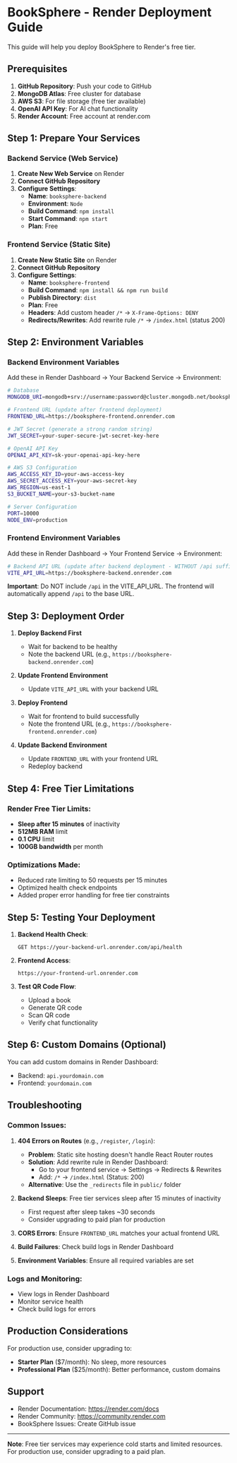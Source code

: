 # BookSphere - Render Deployment Guide

This guide will help you deploy BookSphere to Render's free tier.

## Prerequisites

1. **GitHub Repository**: Push your code to GitHub
2. **MongoDB Atlas**: Free cluster for database
3. **AWS S3**: For file storage (free tier available)
4. **OpenAI API Key**: For AI chat functionality
5. **Render Account**: Free account at render.com

## Step 1: Prepare Your Services

### Backend Service (Web Service)

1. **Create New Web Service** on Render
2. **Connect GitHub Repository**
3. **Configure Settings**:
   - **Name**: `booksphere-backend`
   - **Environment**: `Node`
   - **Build Command**: `npm install`
   - **Start Command**: `npm start`
   - **Plan**: Free

### Frontend Service (Static Site)

1. **Create New Static Site** on Render
2. **Connect GitHub Repository**
3. **Configure Settings**:
   - **Name**: `booksphere-frontend`
   - **Build Command**: `npm install && npm run build`
   - **Publish Directory**: `dist`
   - **Plan**: Free
   - **Headers**: Add custom header `/*` → `X-Frame-Options: DENY`
   - **Redirects/Rewrites**: Add rewrite rule `/*` → `/index.html` (status 200)

## Step 2: Environment Variables

### Backend Environment Variables

Add these in Render Dashboard → Your Backend Service → Environment:

```bash
# Database
MONGODB_URI=mongodb+srv://username:password@cluster.mongodb.net/booksphere?retryWrites=true&w=majority

# Frontend URL (update after frontend deployment)
FRONTEND_URL=https://booksphere-frontend.onrender.com

# JWT Secret (generate a strong random string)
JWT_SECRET=your-super-secure-jwt-secret-key-here

# OpenAI API Key
OPENAI_API_KEY=sk-your-openai-api-key-here

# AWS S3 Configuration
AWS_ACCESS_KEY_ID=your-aws-access-key
AWS_SECRET_ACCESS_KEY=your-aws-secret-key
AWS_REGION=us-east-1
S3_BUCKET_NAME=your-s3-bucket-name

# Server Configuration
PORT=10000
NODE_ENV=production
```

### Frontend Environment Variables

Add these in Render Dashboard → Your Frontend Service → Environment:

```bash
# Backend API URL (update after backend deployment - WITHOUT /api suffix)
VITE_API_URL=https://booksphere-backend.onrender.com
```

**Important**: Do NOT include `/api` in the VITE_API_URL. The frontend will automatically append `/api` to the base URL.

## Step 3: Deployment Order

1. **Deploy Backend First**
   - Wait for backend to be healthy
   - Note the backend URL (e.g., `https://booksphere-backend.onrender.com`)

2. **Update Frontend Environment**
   - Update `VITE_API_URL` with your backend URL

3. **Deploy Frontend**
   - Wait for frontend to build successfully
   - Note the frontend URL (e.g., `https://booksphere-frontend.onrender.com`)

4. **Update Backend Environment**
   - Update `FRONTEND_URL` with your frontend URL
   - Redeploy backend

## Step 4: Free Tier Limitations

### Render Free Tier Limits:
- **Sleep after 15 minutes** of inactivity
- **512MB RAM** limit
- **0.1 CPU** limit
- **100GB bandwidth** per month

### Optimizations Made:
- Reduced rate limiting to 50 requests per 15 minutes
- Optimized health check endpoints
- Added proper error handling for free tier constraints

## Step 5: Testing Your Deployment

1. **Backend Health Check**:
   ```
   GET https://your-backend-url.onrender.com/api/health
   ```

2. **Frontend Access**:
   ```
   https://your-frontend-url.onrender.com
   ```

3. **Test QR Code Flow**:
   - Upload a book
   - Generate QR code
   - Scan QR code
   - Verify chat functionality

## Step 6: Custom Domains (Optional)

You can add custom domains in Render Dashboard:
- Backend: `api.yourdomain.com`
- Frontend: `yourdomain.com`

## Troubleshooting

### Common Issues:

1. **404 Errors on Routes** (e.g., `/register`, `/login`):
   - **Problem**: Static site hosting doesn't handle React Router routes
   - **Solution**: Add rewrite rule in Render Dashboard:
     - Go to your frontend service → Settings → Redirects & Rewrites
     - Add: `/*` → `/index.html` (Status: 200)
   - **Alternative**: Use the `_redirects` file in `public/` folder

2. **Backend Sleeps**: Free tier services sleep after 15 minutes of inactivity
   - First request after sleep takes ~30 seconds
   - Consider upgrading to paid plan for production

3. **CORS Errors**: Ensure `FRONTEND_URL` matches your actual frontend URL

4. **Build Failures**: Check build logs in Render Dashboard

5. **Environment Variables**: Ensure all required variables are set

### Logs and Monitoring:

- View logs in Render Dashboard
- Monitor service health
- Check build logs for errors

## Production Considerations

For production use, consider upgrading to:
- **Starter Plan** ($7/month): No sleep, more resources
- **Professional Plan** ($25/month): Better performance, custom domains

## Support

- Render Documentation: https://render.com/docs
- Render Community: https://community.render.com
- BookSphere Issues: Create GitHub issue

---

**Note**: Free tier services may experience cold starts and limited resources. For production use, consider upgrading to a paid plan.
